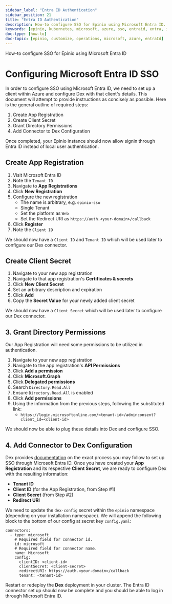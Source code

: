 ```yaml
---
sidebar_label: "Entra ID Authentication"
sidebar_position: 21
title: "Entra ID Authentication"
description: How-to configure SSO for Epinio using Microsoft Entra ID.
keywords: [epinio, kubernetes, microsoft, azure, sso, entraid, entra, id, activedirectory, active, directory]
doc-type: [how-to]
doc-topic: [epinio, customize, operations, microsoft, azure, entraId]
---
```


How-to configure SSO for Epinio using Microsoft Entra ID

# Configuring Microsoft Entra ID SSO

In order to configure SSO using Microsoft Entra ID, we need to set up a client within Azure and configure Dex with that client's details.  This document will attempt to provide instructions as concisely as possible.  Here is the general outline of required steps:

1. Create App Registration
2. Create Client Secret
3. Grant Directory Permissions
4. Add Connector to Dex Configuration

Once completed, your Epinio instance should now allow signin through Entra ID instead of local user authentication.


## Create App Registration

1. Visit Microsoft Entra ID
2. Note the `Tenant ID`
3. Navigate to **App Registrations**
4. Click **New Registration**
5. Configure the new registration
	- The name is arbitrary, e.g. `epinio-sso`
	- Single Tenant
	- Set the platform as `Web`
	- Set the Redirect URI as `https://auth.<your-domain>/callback`
6. Click **Register**
7. Note the `Client ID`

We should now have a `Client ID` and `Tenant ID` which will be used later to configure our Dex connector.

## Create Client Secret

1. Navigate to your new app registration
2. Navigate to that app registration's **Certificates & secrets**
3. Click **New Client Secret**
4. Set an arbitrary description and expiration
5. Click **Add**
6. Copy the **Secret Value** for your newly added client secret

We should now have a `Client Secret` which will be used later to configure our Dex connector.

## 3. Grant Directory Permissions

Our App Registration will need some permissions to be utilized in authentication.

1. Navigate to your new app registration
2. Navigate to the app registration's **API Permissions**
3. Click **Add a permission**
4. Click **Microsoft.Graph**
5. Click **Delegated permissions**
6. Search `Directory.Read.All`
7. Ensure `Directory.Read.All` is enabled
8. Click **Add permissions**
9. Using the information from the previous steps, following the substituted link:
	- `https://login.microsoftonline.com/<tenant-id>/adminconsent?client_id=<client-id>`

We should now be able to plug these details into Dex and configure SSO.

## 4. Add Connector to Dex Configuration

Dex provides [documentation](https://dexidp.io/docs/connectors/microsoft/) on the exact process you may follow to set up SSO through Microsoft Entra ID.  Once you have created your **App Registration** and its respective **Client Secret**, we are ready to configure Dex with the resulting information:

- **Tenant ID**
- **Client ID** (for the App Registration, from Step #1)
- **Client Secret** (from Step #2)
- **Redirect URI**

We need to update the `dex-config` secret within the `epinio` namespace (depending on your installation namespace).  We will append the following block to the bottom of our config at secret key `config.yaml`:

```
connectors:
  - type: microsoft
    # Required field for connector id.
    id: microsoft
    # Required field for connector name.
    name: Microsoft
    config:
      clientID: <client-id>
      clientSecret: <client-secret>
      redirectURI: https://auth.<your-domain>/callback
      tenant: <tenant-id>
```

Restart or redeploy the **Dex** deployment in your cluster.  The Entra ID connector set up should now be complete and you should be able to log in through Microsoft Entra ID.